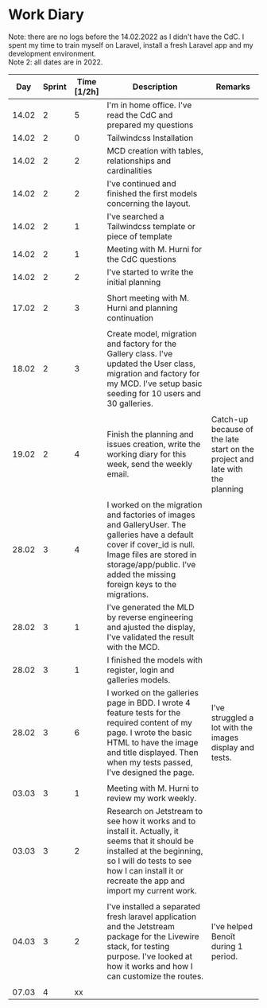 # Work Diary

Note: there are no logs before the 14.02.2022 as I didn't have the CdC. I spent my time to train myself on Laravel, install a fresh Laravel app and my development environment.  
Note 2: all dates are in 2022.

| Day   | Sprint | Time<br>[1/2h] | Description                                                                                                                                                                                                                     | Remarks                                                                      |
|-------|--------|----------------|---------------------------------------------------------------------------------------------------------------------------------------------------------------------------------------------------------------------------------|------------------------------------------------------------------------------|
| 14.02 | 2      | 5              | I'm in home office. I've read the CdC and prepared my questions                                                                                                                                                                 |                                                                              |
| 14.02 | 2      | 0              | Tailwindcss Installation                                                                                                                                                                                                        |                                                                              |
| 14.02 | 2      | 2              | MCD creation with tables, relationships and cardinalities                                                                                                                                                                       |                                                                              |
| 14.02 | 2      | 2              | I've continued and finished the first models concerning the layout.                                                                                                                                                             |                                                                              |
| 14.02 | 2      | 1              | I've searched a Tailwindcss template or piece of template                                                                                                                                                                       |                                                                              |
| 14.02 | 2      | 1              | Meeting with M. Hurni for the CdC questions                                                                                                                                                                                     |                                                                              |
| 14.02 | 2      | 2              | I've started to write the initial planning                                                                                                                                                                                      |                                                                              |
|       |        |                |                                                                                                                                                                                                                                 |                                                                              |
| 17.02 | 2      | 3              | Short meeting with M. Hurni and planning continuation                                                                                                                                                                           |                                                                              |
|       |        |                |                                                                                                                                                                                                                                 |                                                                              |
| 18.02 | 2      | 3              | Create model, migration and factory for the Gallery class. I've updated the User class, migration and factory for my MCD. I've setup basic seeding for 10 users and 30 galleries.                                               |                                                                              |
|       |        |                |                                                                                                                                                                                                                                 |                                                                              |
| 19.02 | 2      | 4              | Finish the planning and issues creation, write the working diary for this week, send the weekly email.                                                                                                                          | Catch-up because of the late start on the project and late with the planning |
|       |        |                |                                                                                                                                                                                                                                 |                                                                              |
| 28.02 | 3      | 4              | I worked on the migration and factories of images and GalleryUser. The galleries have a default cover if cover_id is null. Image files are stored in storage/app/public. I’ve added the missing foreign keys to the migrations. |                                                                              |
| 28.02 | 3      | 1              | I’ve generated the MLD by reverse engineering and ajusted the display, I've validated the result with the MCD.                                                                                                                  |                                                                              |
| 28.02 | 3      | 1              | I finished the models with register, login and galleries models.                                                                                                                                                                |                                                                              |
| 28.02 | 3      | 6              | I worked on the galleries page in BDD. I wrote 4 feature tests for the required content of my page. I wrote the basic HTML to have the image and title displayed. Then when my tests passed, I’ve designed the page.            | I’ve struggled a lot with the images display and tests.                      |
|       |        |                |                                                                                                                                                                                                                                 |                                                                              |
| 03.03 | 3      | 1              | Meeting with M. Hurni to review my work weekly.                                                                                                                                                                                 |                                                                              |
| 03.03 | 3      | 2              | Research on Jetstream to see how it works and to install it. Actually, it seems that it should be installed at the beginning, so I will do tests to see how I can install it or recreate the app and import my current work.    |                                                                              |
|       |        |                |                                                                                                                                                                                                                                 |                                                                              |
| 04.03 | 3      | 2              | I've installed a separated fresh laravel application and the Jetstream package for the Livewire stack, for testing purpose. I've looked at how it works and how I can customize the routes.                                     | I've helped Benoît during 1 period.                                          |
|       |        |                |                                                                                                                                                                                                                                 |                                                                              |
| 07.03 | 4      | xx             |                                                                                                                                                                                                                                 |                                                                              |
